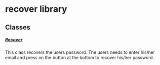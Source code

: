 



# recover library











## Classes

##### [Recover](../views_pre_auth_screens_recover/Recover-class.md)



This class recovers the users password.
The users needs to enter his/her email and press on the button at the bottom to recover his/her password.















